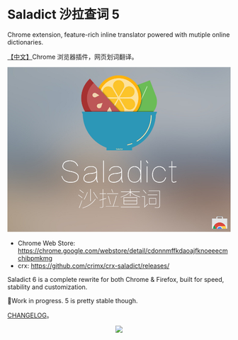 # Saladict 沙拉查词 5

Chrome extension, feature-rich inline translator powered with mutiple online dictionaries.

[【中文】](https://www.crimx.com/crx-saladict/)Chrome 浏览器插件，网页划词翻译。

<p align="center">
  <a href="https://chrome.google.com/webstore/detail/cdonnmffkdaoajfknoeeecmchibpmkmg" target="_blank"><img src="saladict.jpg" /></a>
</p>

- Chrome Web Store: <https://chrome.google.com/webstore/detail/cdonnmffkdaoajfknoeeecmchibpmkmg>
- crx: <https://github.com/crimx/crx-saladict/releases/>

Saladict 6 is a complete rewrite for both Chrome & Firefox, built for speed, stability and customization.

:construction:Work in progress. 5 is pretty stable though.

[CHANGELOG](./CHANGELOG.md)。

<p align="center">
  <a href="https://chrome.google.com/webstore/detail/cdonnmffkdaoajfknoeeecmchibpmkmg" target="_blank"><img src="https://github.com/crimx/crx-saladict/wiki/images/screen-config.png" /></a>
</p>
